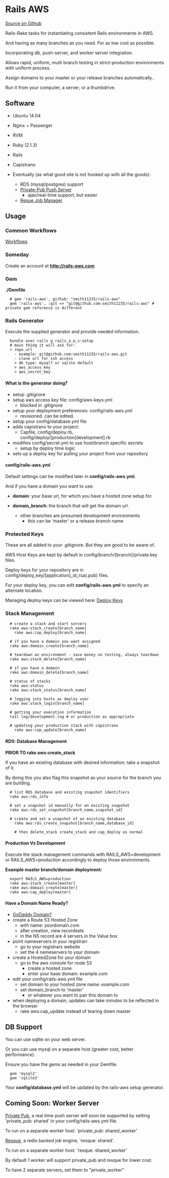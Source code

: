 # Rails AWS

[Source on Github](https://github.com/smith11235/rails-aws)

Rails-Rake tasks for instantiating consistent Rails environments in AWS.

And having as many branches as you need.  For as low cost as possible.

Incorporating db, push-server, and worker server integration.

Allows rapid, uniform, multi branch testing in strict-production environments with uniform process.

Assign domains to your master or your release branches automatically..

Run it from your computer, a server, or a thumbdrive.

## Software

* Ubuntu 14.04
* Nginx + Passenger
* RVM
* Ruby (2.1.3) 
* Rails
* Capistrano

* Eventually (as what good site is not hooked up with all the goods):
	* RDS (mysql/postgres) support
	* [Private-Pub Push Server](http://railscasts.com/episodes/316-private-pub?view=comments)
		* ajax/real-time support, but easier
	* [Reque Job Manager](http://railscasts.com/episodes/271-resque)

## Usage

### Common Workflows

[Workflows](public/workflow.md)

### Someday

Create an account at **http://rails-aws.com**

### Gem 

**./Gemfile**

```
  # gem 'rails-aws', github: "smith11235/rails-aws"
  gem 'rails-aws', :git => "git@github.com:smith11235/rails-aws" # private gem reference is different
```

### Rails Generator

Execute the supplied generator and provide needed information.

```
  bundle exec rails g rails_a_w_s:setup
  # main thing it will ask for: 
  > repo_url 
    - example: git@github.com:smith11235/rails-aws.git
    - clone url for ssh access
	> db type: mysql? or sqlite default
	> aws_access_key
	> aws_secret_key
```

#### What is the generator doing?

* setup .gitignore
* setup aws access key file: config/aws-keys.yml
	* blocked in .gitignore
* setup your deployment preferences: config/rails-aws.yml
	* revisioned.  can be edited.
* setup your config/database.yml file
* adds capistrano to your project: 
	* Capfile, config/deploy.rb, config/deploy/[production|development].rb
* modifies config/secret.yml to use host/branch specific secrets
	* setup by deploy time logic
* sets up a deploy key for pulling your project from your repository

#### config/rails-aws.yml 

Default settings can be modified later in **config/rails-aws.yml**.

And if you have a domain you want to use:

* **domain**: your base url, for which you have a hosted zone setup for.

* **domain_branch**: the branch that will get the domain url.  
  * other branches are presumed development environments
	* this can be 'master' or a release branch name

### Protected Keys

These are all added to your .gitignore.  But they are good to be aware of.

AWS Host Keys are kept by default in config/branch/[branch]/private.key files.

Deploy keys for your repository are in config/deploy_key/[application]_id_rsa(.pub) files.

For your deploy key, you can edit **config/rails-aws.yml** to specify an alternate location.

Managing deploy keys can be viewed here: [Deploy Keys](lib/rails-aws/git_deploy_keys.md)

### Stack Management

```
  # create a stack and start servers
  rake aws:stack_create[branch_name] 
	rake aws:cap_deploy[branch_name]

  # if you have a domain you want assigned
  rake aws:domain_create[branch_name]

  # teardown an environment - save money on testing, always teardown
  rake aws:stack_delete[branch_name]

  # if you have a domain
  rake aws:domain_delete[branch_name]

  # status of stacks
  rake aws:status
  rake aws:stack_status[branch_name]

  # logging into hosts as deploy user
  rake aws:stack_login[branch_name]

  # getting your execution information
  tail log/development.log # or production as appropriate

  # updating your production stack with capistrano
	rake aws:cap_update[branch_name]
```

#### RDS: Database Management

**PRIOR TO rake aws:create_stack**

If you have an existing database with desired information; take a snapshot of it.

By doing this you also flag this snapshot as your source for the branch you are building.

```
  # list RDS database and existing snapshot identifiers
  rake aws:rds_info

  # set a snapshot id manually for an existing snapshot
  rake aws:rds_set_snapshot[branch_name,snapshot_id]

  # create and set a snapshot of an existing database
	rake aws:rds_create_snapshot[branch_name,database_id]

	# then delete_stack create_stack and cap_deploy as normal
```

#### Production Vs Development

Execute the stack management commands with RAILS_AWS=development or RAILS_AWS=production accordingly to deploy those environments.

**Example master branch/domain deployment:**

``` 
  export RAILS_AWS=production
  rake aws:stack_create[master]
  rake aws:domain_create[master] 
  rake aws:cap_deploy[master]
```

#### Have a Domain Name Ready?
* [GoDaddy Domain?](http://stackoverflow.com/questions/17568892/aws-ec2-godaddy-domain-how-to-point)
* create a Route 53 Hosted Zone
	* with name: yourdomain.com
	* after creation, view recordsets
	* in the NS record are 4 servers in the Value box
* point nameservers in your registrarr
	* go to your registrars website
	* set the 4 nameservers to your domain
* create a HostedZone for your domain
  * go to the aws console for route 53
	* create a hosted zone
	* enter your base domain: example.com
* edit your config/rails-aws.yml file
	* set domain to your hosted zone name: example.com
	* set domain_branch to 'master'
		* or whatever you want to pair this domain to
* when deploying a domain, updates can take minutes to be reflected in the browser 
	* rake aws:cap_update instead of tearing down master

## DB Support

You can use sqlite on your web server.

Or you can use mysql on a separate host (greater cost, better performance).

Ensure you have the gems as needed in your Gemfile.

```
  gem 'mysql2'
  gem 'sqlite3'
```

Your **config/database.yml** will be updated by the rails-aws setup generator.

## Coming Soon: Worker Server

[Private Pub](http://railscasts.com/episodes/316-private-pub), a real time push server will soon be supported by setting 'private_pub: shared' in your config/rails-aws.yml file.

To run on a separate worker host: 'private_pub: shared_worker'

[Resque](http://railscasts.com/episodes/271-resque), a redis backed job engine, 'resque: shared'.

To run on a separate worker host: 'resque: shared_worker'

By default 1 worker will support private_pub and resque for lower cost.

To have 2 separate servers, set them to "private_worker"
